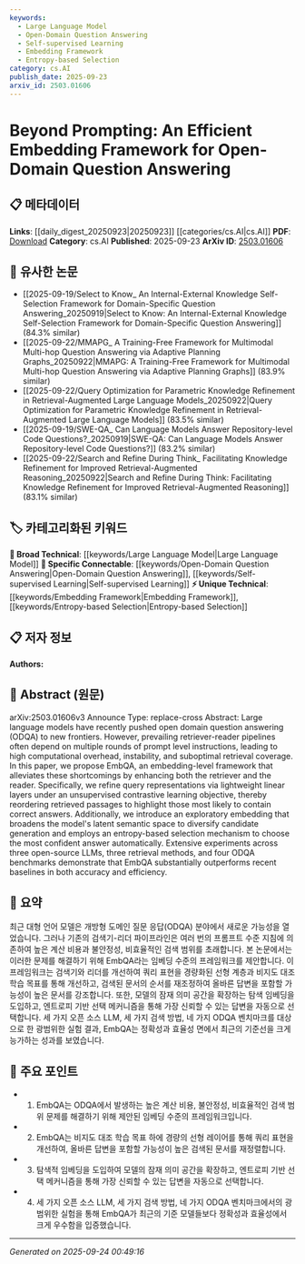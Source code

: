 ```yaml
---
keywords:
  - Large Language Model
  - Open-Domain Question Answering
  - Self-supervised Learning
  - Embedding Framework
  - Entropy-based Selection
category: cs.AI
publish_date: 2025-09-23
arxiv_id: 2503.01606
---
```


<!-- KEYWORD_LINKING_METADATA:
{
  "processed_timestamp": "2025-09-24T00:49:16.468930",
  "vocabulary_version": "1.0",
  "selected_keywords": [
    "Large Language Model",
    "Open-Domain Question Answering",
    "Self-supervised Learning",
    "Embedding Framework",
    "Entropy-based Selection"
  ],
  "rejected_keywords": [],
  "similarity_scores": {
    "Large Language Model": 0.85,
    "Open-Domain Question Answering": 0.88,
    "Self-supervised Learning": 0.8,
    "Embedding Framework": 0.78,
    "Entropy-based Selection": 0.72
  },
  "extraction_method": "AI_prompt_based",
  "budget_applied": true,
  "candidates_json": {
    "candidates": [
      {
        "surface": "Large Language Models",
        "canonical": "Large Language Model",
        "aliases": [
          "LLM",
          "language models"
        ],
        "category": "broad_technical",
        "rationale": "Large Language Models are foundational to the field and connect with numerous related concepts in NLP.",
        "novelty_score": 0.45,
        "connectivity_score": 0.9,
        "specificity_score": 0.65,
        "link_intent_score": 0.85
      },
      {
        "surface": "Open Domain Question Answering",
        "canonical": "Open-Domain Question Answering",
        "aliases": [
          "ODQA",
          "open-domain QA"
        ],
        "category": "specific_connectable",
        "rationale": "Open-Domain Question Answering is a specific task that connects with various retrieval and reading strategies.",
        "novelty_score": 0.7,
        "connectivity_score": 0.78,
        "specificity_score": 0.82,
        "link_intent_score": 0.88
      },
      {
        "surface": "Contrastive Learning",
        "canonical": "Self-supervised Learning",
        "aliases": [
          "contrastive objective"
        ],
        "category": "specific_connectable",
        "rationale": "Contrastive Learning is a self-supervised approach that enhances model training, linking to broader self-supervised methods.",
        "novelty_score": 0.55,
        "connectivity_score": 0.75,
        "specificity_score": 0.7,
        "link_intent_score": 0.8
      },
      {
        "surface": "Embedding Framework",
        "canonical": "Embedding Framework",
        "aliases": [
          "embedding model",
          "embedding approach"
        ],
        "category": "unique_technical",
        "rationale": "The Embedding Framework is a novel approach proposed in the paper, offering unique insights into embedding-based QA.",
        "novelty_score": 0.75,
        "connectivity_score": 0.65,
        "specificity_score": 0.85,
        "link_intent_score": 0.78
      },
      {
        "surface": "Entropy-based Selection",
        "canonical": "Entropy-based Selection",
        "aliases": [
          "entropy selection",
          "entropy mechanism"
        ],
        "category": "unique_technical",
        "rationale": "Entropy-based Selection is a unique mechanism introduced in the paper, enhancing answer selection processes.",
        "novelty_score": 0.68,
        "connectivity_score": 0.6,
        "specificity_score": 0.8,
        "link_intent_score": 0.72
      }
    ],
    "ban_list_suggestions": [
      "retriever-reader pipelines",
      "retrieval coverage",
      "exploratory embedding"
    ]
  },
  "decisions": [
    {
      "candidate_surface": "Large Language Models",
      "resolved_canonical": "Large Language Model",
      "decision": "linked",
      "scores": {
        "novelty": 0.45,
        "connectivity": 0.9,
        "specificity": 0.65,
        "link_intent": 0.85
      }
    },
    {
      "candidate_surface": "Open Domain Question Answering",
      "resolved_canonical": "Open-Domain Question Answering",
      "decision": "linked",
      "scores": {
        "novelty": 0.7,
        "connectivity": 0.78,
        "specificity": 0.82,
        "link_intent": 0.88
      }
    },
    {
      "candidate_surface": "Contrastive Learning",
      "resolved_canonical": "Self-supervised Learning",
      "decision": "linked",
      "scores": {
        "novelty": 0.55,
        "connectivity": 0.75,
        "specificity": 0.7,
        "link_intent": 0.8
      }
    },
    {
      "candidate_surface": "Embedding Framework",
      "resolved_canonical": "Embedding Framework",
      "decision": "linked",
      "scores": {
        "novelty": 0.75,
        "connectivity": 0.65,
        "specificity": 0.85,
        "link_intent": 0.78
      }
    },
    {
      "candidate_surface": "Entropy-based Selection",
      "resolved_canonical": "Entropy-based Selection",
      "decision": "linked",
      "scores": {
        "novelty": 0.68,
        "connectivity": 0.6,
        "specificity": 0.8,
        "link_intent": 0.72
      }
    }
  ]
}
-->

# Beyond Prompting: An Efficient Embedding Framework for Open-Domain Question Answering

## 📋 메타데이터

**Links**: [[daily_digest_20250923|20250923]] [[categories/cs.AI|cs.AI]]
**PDF**: [Download](https://arxiv.org/pdf/2503.01606.pdf)
**Category**: cs.AI
**Published**: 2025-09-23
**ArXiv ID**: [2503.01606](https://arxiv.org/abs/2503.01606)

## 🔗 유사한 논문
- [[2025-09-19/Select to Know_ An Internal-External Knowledge Self-Selection Framework for Domain-Specific Question Answering_20250919|Select to Know: An Internal-External Knowledge Self-Selection Framework for Domain-Specific Question Answering]] (84.3% similar)
- [[2025-09-22/MMAPG_ A Training-Free Framework for Multimodal Multi-hop Question Answering via Adaptive Planning Graphs_20250922|MMAPG: A Training-Free Framework for Multimodal Multi-hop Question Answering via Adaptive Planning Graphs]] (83.9% similar)
- [[2025-09-22/Query Optimization for Parametric Knowledge Refinement in Retrieval-Augmented Large Language Models_20250922|Query Optimization for Parametric Knowledge Refinement in Retrieval-Augmented Large Language Models]] (83.5% similar)
- [[2025-09-19/SWE-QA_ Can Language Models Answer Repository-level Code Questions?_20250919|SWE-QA: Can Language Models Answer Repository-level Code Questions?]] (83.2% similar)
- [[2025-09-22/Search and Refine During Think_ Facilitating Knowledge Refinement for Improved Retrieval-Augmented Reasoning_20250922|Search and Refine During Think: Facilitating Knowledge Refinement for Improved Retrieval-Augmented Reasoning]] (83.1% similar)

## 🏷️ 카테고리화된 키워드
**🧠 Broad Technical**: [[keywords/Large Language Model|Large Language Model]]
**🔗 Specific Connectable**: [[keywords/Open-Domain Question Answering|Open-Domain Question Answering]], [[keywords/Self-supervised Learning|Self-supervised Learning]]
**⚡ Unique Technical**: [[keywords/Embedding Framework|Embedding Framework]], [[keywords/Entropy-based Selection|Entropy-based Selection]]

## 📋 저자 정보

**Authors:** 

## 📄 Abstract (원문)

arXiv:2503.01606v3 Announce Type: replace-cross 
Abstract: Large language models have recently pushed open domain question answering (ODQA) to new frontiers. However, prevailing retriever-reader pipelines often depend on multiple rounds of prompt level instructions, leading to high computational overhead, instability, and suboptimal retrieval coverage. In this paper, we propose EmbQA, an embedding-level framework that alleviates these shortcomings by enhancing both the retriever and the reader. Specifically, we refine query representations via lightweight linear layers under an unsupervised contrastive learning objective, thereby reordering retrieved passages to highlight those most likely to contain correct answers. Additionally, we introduce an exploratory embedding that broadens the model's latent semantic space to diversify candidate generation and employs an entropy-based selection mechanism to choose the most confident answer automatically. Extensive experiments across three open-source LLMs, three retrieval methods, and four ODQA benchmarks demonstrate that EmbQA substantially outperforms recent baselines in both accuracy and efficiency.

## 📝 요약

최근 대형 언어 모델은 개방형 도메인 질문 응답(ODQA) 분야에서 새로운 가능성을 열었습니다. 그러나 기존의 검색기-리더 파이프라인은 여러 번의 프롬프트 수준 지침에 의존하여 높은 계산 비용과 불안정성, 비효율적인 검색 범위를 초래합니다. 본 논문에서는 이러한 문제를 해결하기 위해 EmbQA라는 임베딩 수준의 프레임워크를 제안합니다. 이 프레임워크는 검색기와 리더를 개선하여 쿼리 표현을 경량화된 선형 계층과 비지도 대조 학습 목표를 통해 개선하고, 검색된 문서의 순서를 재조정하여 올바른 답변을 포함할 가능성이 높은 문서를 강조합니다. 또한, 모델의 잠재 의미 공간을 확장하는 탐색 임베딩을 도입하고, 엔트로피 기반 선택 메커니즘을 통해 가장 신뢰할 수 있는 답변을 자동으로 선택합니다. 세 가지 오픈 소스 LLM, 세 가지 검색 방법, 네 가지 ODQA 벤치마크를 대상으로 한 광범위한 실험 결과, EmbQA는 정확성과 효율성 면에서 최근의 기준선을 크게 능가하는 성과를 보였습니다.

## 🎯 주요 포인트

- 1. EmbQA는 ODQA에서 발생하는 높은 계산 비용, 불안정성, 비효율적인 검색 범위 문제를 해결하기 위해 제안된 임베딩 수준의 프레임워크입니다.
- 2. EmbQA는 비지도 대조 학습 목표 하에 경량의 선형 레이어를 통해 쿼리 표현을 개선하여, 올바른 답변을 포함할 가능성이 높은 검색된 문서를 재정렬합니다.
- 3. 탐색적 임베딩을 도입하여 모델의 잠재 의미 공간을 확장하고, 엔트로피 기반 선택 메커니즘을 통해 가장 신뢰할 수 있는 답변을 자동으로 선택합니다.
- 4. 세 가지 오픈 소스 LLM, 세 가지 검색 방법, 네 가지 ODQA 벤치마크에서의 광범위한 실험을 통해 EmbQA가 최근의 기준 모델들보다 정확성과 효율성에서 크게 우수함을 입증했습니다.


---

*Generated on 2025-09-24 00:49:16*